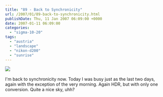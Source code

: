 ```yaml
---
title: "89 - Back to Synchronicity"
url: /2007/01/89-back-to-synchronicity.html
publishDate: Thu, 11 Jan 2007 06:09:00 +0000
date: 2007-01-11 06:09:00
categories: 
  - "sigma-10-20"
tags: 
  - "austria"
  - "landscape"
  - "nikon-d200"
  - "sunrise"
---
```

<a href="https://d25zfm9zpd7gm5.cloudfront.net/1200x1200/2007/20070110_073338_hdr_from_exr.jpg"><img src="https://d25zfm9zpd7gm5.cloudfront.net/0600x0600/2007/20070110_073338_hdr_from_exr.jpg"/></a><br/><br/>I'm back to synchronicity now. Today I was busy just as the last two days, again with the exception of the very morning. Again HDR, but with only one conversion. Quite a nice sky, uhh?

